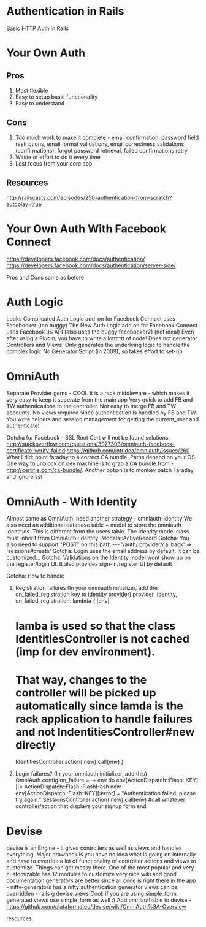 Authentication in Rails
=========================

Basic HTTP Auth in Rails


Your Own Auth
==============

Pros
----
1. Most flexible
2. Easy to setup basic functionality
3. Easy to understand

Cons
----
1. Too much work to make it complete - email confirmation, password field restrictions, email format validations, email correctness validations (confirmations), forgot password retrieval, failed confirmations retry
2. Waste of effort to do it every time
3. Lost focus from your core app

Resources
---------
http://railscasts.com/episodes/250-authentication-from-scratch?autoplay=true



Your Own Auth With Facebook Connect
======================================
https://developers.facebook.com/docs/authentication/
https://developers.facebook.com/docs/authentication/server-side/

Pros and Cons same as before




Auth Logic
===============

Looks Complicated
Auth Logic add-on for Facebook Connect uses Facebooker (too buggy)
The New Auth Logic add on for Facebook Connect uses Facebook JS API (also uses the buggy facebooker2) (not ideal)
Even after using a Plugin, you have to write a lottttttt of code!
Does not generator Controllers and Views. Only generates the underlying logic to handle the complex logic
No Generator Script (in 2009), so takes effort to set-up



OmniAuth
==========

Separate Provider gems - COOL
It is a rack middleware - which makes it very easy to keep it seperate from the main app
Very quick to add FB and TW authentications to the controller. Not easy to merge FB and TW accounts.
No views required since authentication is handled by FB and TW.
You write helpers and session management for getting the current_user and authenticate!

Gotcha for Facebook - SSL Root Cert will not be found
solutions 
  http://stackoverflow.com/questions/3977303/omniauth-facebook-certificate-verify-failed
	https://github.com/intridea/omniauth/issues/260
	What I did: point faraday to a correct CA bundle. Paths depend on your OS. One way to unblock on dev machine is to grab a CA bundle from - http://certifie.com/ca-bundle/. Another option is to monkey patch Faraday and ignore ssl


OmniAuth - With Identity
==========
Almost same as OmniAuth.
need another strategy - omniauth-identity
We also need an additional database table + model to store the omniauth identities. This is different from the users table.
The Identity model class must inherit from OmniAuth::Identity::Models::ActiveRecord
Gotcha: You also need to support "POST" on this path --- '/auth/:provider/callback' => 'sessions#create'
Gotcha: Login uses the email address by default. It can be customized...
Gotcha: Validations on the Identity model wont show up on the register/login UI.
It also provides sign-in/register UI by default

Gotcha: How to handle
1. Registration failures
(In your omniauth initializer, add the on_failed_registration key to identity provider)
provider :identity, on_failed_registration: lambda { |env|
	# lamba is used so that the class IdentitiesController is not cached (imp for dev environment).
	#   That way, changes to the controller will be picked up automatically since lamda is the rack application to handle failures and not IndentitiesController#new directly

	IdentitiesController.action(:new).call(env)
}

2. Login failures? 
(In your omniauth initializer, add this)
OmniAuth.config.on_failure  = -> env do
	env[ActionDispatch::Flash::KEY] ||= ActionDispatch::Flash::FlashHash.new
	env[ActionDispatch::Flash::KEY][:error] = "Authentication failed, please try again."
	SessionsController.action(:new).call(env) #call whatever controller/action that displays your signup form
end
  

Devise
========

devise is an Engine - it gives controllers as well as views and handles everything. Major drawback is you have no idea what is going on internally and have to override a lot of functionality of controller actions and views to customize. Things can get messy there.
One of the most popular and very customizable
has 12 modules to customize
very nice wiki and good documentation
generators are better since all code is right there in the app - nifty-generators has a nifty:authentication generator
views can be overridden - rails g devise:views
Cool: if you are using simple_form, generated views use simple_form as well :)
Add omniauthable to devise - https://github.com/plataformatec/devise/wiki/OmniAuth%3A-Overview

resources:
